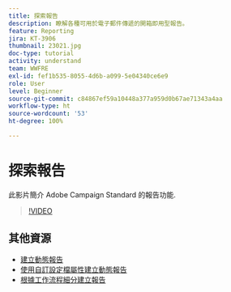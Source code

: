```yaml
---
title: 探索報告
description: 瞭解各種可用於電子郵件傳遞的開箱即用型報告。
feature: Reporting
jira: KT-3906
thumbnail: 23021.jpg
doc-type: tutorial
activity: understand
team: WWFRE
exl-id: fef1b535-8055-4d6b-a099-5e04340ce6e9
role: User
level: Beginner
source-git-commit: c84867ef59a10448a377a959d0b67ae71343a4aa
workflow-type: ht
source-wordcount: '53'
ht-degree: 100%

---
```


# 探索報告

此影片簡介 Adobe Campaign Standard 的報告功能.

>[!VIDEO](https://video.tv.adobe.com/v/23021?quality=12&learn=on)

## 其他資源

* [建立動態報告](/help/reporting/creating-a-dynamic-report.md)
* [使用自訂設定檔屬性建立動態報告](/help/reporting/custom-profile-attributes-dynamic-reports.md)
* [根據工作流程細分建立報告](/help/reporting/report-on-workflow-segments.md)

